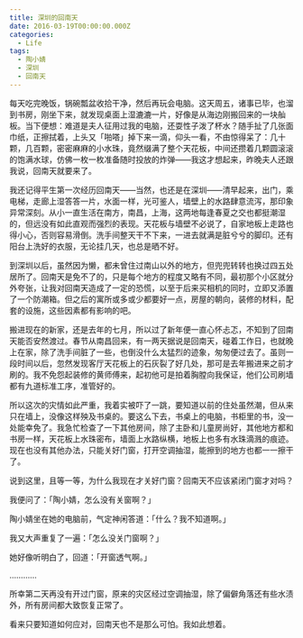 ```yaml
---
title: 深圳的回南天
date: 2016-03-19T00:00:00.000Z
categories:
  - Life
tags:
  - 陶小婧
  - 深圳
  - 回南天
---
```


每天吃完晚饭，锅碗瓢盆收拾干净，然后再玩会电脑。这天周五，诸事已毕，也溜到书房，刚坐下来，就发现桌面上湿漉漉一片，好像是从海边刚搬回来的一块舢板。当下便想：难道是夫人征用过我的电脑，还耍性子泼了杯水？随手扯了几张面巾纸，正擦拭着，上头又「啪嗒」掉下来一滴，仰头一看，不由惊得呆了：几十颗，几百颗，密密麻麻的小水珠，竟然缀满了整个天花板，中间还攒着几颗圆滚滚的饱满水球，仿佛一枚一枚准备随时投放的炸弹——我这才想起来，昨晚夫人还跟我说，回南天就要来了。

我还记得平生第一次经历回南天——当然，也还是在深圳——清早起来，出门，乘电梯，走廊上湿答答一片，水面一样，光可鉴人，墙壁上的水路肆意流泻，那印象异常深刻。从小一直生活在南方，南昌，上海，这两地每逢春夏之交也都挺潮湿的，但远没有如此直观而强烈的表现。天花板与墙壁不必说了，自家地板上走路也得小心，否则容易滑倒。洗手间整天干不下来，一进去就满是脏兮兮的脚印。还有阳台上洗好的衣服，无论挂几天，也总是晒不好。

到深圳以后，虽然因为懒，都未曾住过南山以外的地方，但兜兜转转也换过四五处居所了。回南天是免不了的，只是每个地方的程度又略有不同，最初那个小区就分外夸张，让我对回南天造成了一定的恐慌，以至于后来买相机的同时，立即又添置了一个防潮箱。但之后的寓所或多或少都要好一点，房屋的朝向，装修的材料，配套的设施，这些因素都有影响的吧。

搬进现在的新家，还是去年的七月，所以过了新年便一直心怀忐忑，不知到了回南天能否安然渡过。春节从南昌回来，有一两天据说是回南天，碰着工作日，也就晚上在家，除了洗手间脏了一些，也倒没什么太猛烈的迹象，匆匆便过去了。虽则一段时间以后，忽然发现客厅天花板上的石灰裂了好几处，那可是去年搬进来之前才刷的。我不免怨起装修的黄师傅来，起初他可是拍着胸膛向我保证，他们公司刷墙都有九道标准工序，准管好的。

所以这次的灾情如此严重，我着实被吓了一跳，要知道以前的住处虽然潮，但从来只在墙上，没像这样殃及书桌的。要这么下去，书桌上的电脑，书柜里的书，没一处能幸免了。我急忙检查了一下其他房间，除了主卧和儿童房尚好，其他地方都和书房一样，天花板上水珠密布，墙面上水路纵横，地板上也多有水珠滴溅的痕迹。现在也没有其他办法，只能关好门窗，打开空调抽湿，能擦到的地方也都一一擦干了。

说到这里，且等一等，为什么我现在才关好门窗？回南天不应该紧闭门窗才对吗？

我便问了：「陶小婧，怎么没有关窗啊？」

陶小婧坐在她的电脑前，气定神闲答道：「什么？我不知道啊。」

我又大声重复了一遍：「怎么没关门窗啊？」

她好像听明白了，回道：「开窗透气啊。」

…………

所幸第二天再没有开过门窗，原来的灾区经过空调抽湿，除了偏僻角落还有些水渍外，所有房间都大致恢复正常了。

看来只要知道如何应对，回南天也不是那么可怕。我如此想着。
